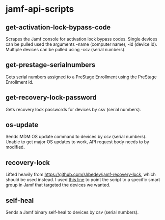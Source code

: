 # jamf-api-scripts

## get-activation-lock-bypass-code

Scrapes the Jamf console for activation lock bypass codes. Single devices can be pulled used the arguments -name (computer name), -id (device id). Multiple devices can be pulled using -csv (serial numbers).

## get-prestage-serialnumbers

Gets serial numbers assigned to a PreStage Enrollment using the PreStage Enrollment id.

## get-recovery-lock-password

Gets recovery lock passwords for devices by csv (serial numbers).

## os-update

Sends MDM OS update command to devices by csv (serial numbers). Unable to get major OS updates to work, API request body needs to by modified.

## recovery-lock

Lifted heavily from https://github.com/shbedev/jamf-recovery-lock, which should be used instead. I used [this line](https://github.com/jamesfkane/jamf-api-scripts/blob/c6e855f60af6718ae5c3c27e0e839c3c7aa41010/recovery-lock/computers.py#L50) to point the script to a specific smart group in Jamf that targeted the devices we wanted.

## self-heal

Sends a Jamf binary self-heal to devices by csv (serial numbers).
